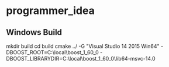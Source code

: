 # programmer_idea
## Windows Build
mkdir build
cd build
cmake ../ -G "Visual Studio 14 2015 Win64" -DBOOST_ROOT=C:\local\boost_1_60_0 -DBOOST_LIBRARYDIR=C:\local\boost_1_60_0\lib64-msvc-14.0
